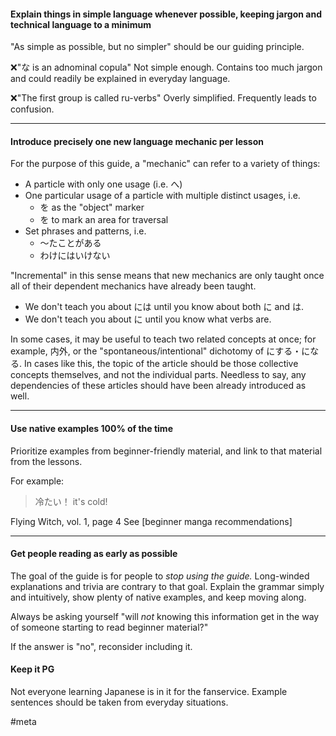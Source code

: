 #### Explain things in simple language whenever possible, keeping jargon and technical language to a minimum
"As simple as possible, but no simpler" should be our guiding principle. 

❌"な is an adnominal copula"
Not simple enough.
Contains too much jargon and could readily be explained in everyday language.

❌"The first group is called ru-verbs"
Overly simplified.
Frequently leads to confusion.

--- 
#### Introduce precisely one new language mechanic per lesson

For the purpose of this guide, a "mechanic" can refer to a variety of things:
- A particle with only one usage (i.e. へ)
- One particular usage of a particle with multiple distinct usages, i.e.
	- を as the "object" marker
	- を to mark an area for traversal
- Set phrases and patterns, i.e.
	- ～たことがある
	- わけにはいけない

"Incremental" in this sense means that new mechanics are only taught once all of their dependent mechanics have already been taught.
- We don't teach you about には until you know about both に and は.
- We don't teach you about に until you know what verbs are.

In some cases, it may be useful to teach two related concepts at once; for example, 内外, or the "spontaneous/intentional" dichotomy of にする・になる. In cases like this, the topic of the article should be those collective concepts themselves, and not the individual parts. Needless to say, any dependencies of these articles should have been already introduced as well.

--- 
#### Use native examples 100% of the time
Prioritize examples from beginner-friendly material, and link to that material from the lessons.

For example:

>冷たい！
it's cold!
>  
Flying Witch, vol. 1, page 4
See [beginner manga recommendations]


---
#### Get people reading as early as possible
The goal of the guide is for people to *stop using the guide.* Long-winded explanations and trivia are contrary to that goal. Explain the grammar simply and intuitively, show plenty of native examples, and keep moving along. 

Always be asking yourself "will *not* knowing this information get in the way of someone starting to read beginner material?"

If the answer is "no", reconsider including it.

#### Keep it PG
Not everyone learning Japanese is in it for the fanservice. Example sentences should be taken from everyday situations.

#meta 